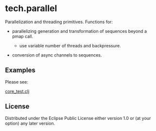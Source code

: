 # tech.parallel


Parallelization and threading primitives.  Functions for:


* parallelizing generation and transformation of sequences beyond a pmap call.
  * use variable number of threads and backpressure.


* conversion of async channels to sequences.


## Examples

Please see:

[core_test.clj](test/tech/parallel_test.clj)


## License

Distributed under the Eclipse Public License either version 1.0 or (at
your option) any later version.
